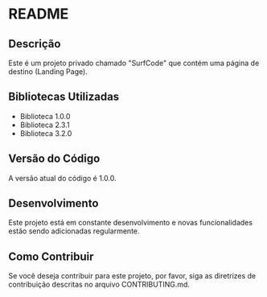 # README

## Descrição
Este é um projeto privado chamado "SurfCode" que contém uma página de destino (Landing Page).

## Bibliotecas Utilizadas
- Biblioteca 1.0.0
- Biblioteca 2.3.1
- Biblioteca 3.2.0

## Versão do Código
A versão atual do código é 1.0.0.

## Desenvolvimento
Este projeto está em constante desenvolvimento e novas funcionalidades estão sendo adicionadas regularmente.

## Como Contribuir
Se você deseja contribuir para este projeto, por favor, siga as diretrizes de contribuição descritas no arquivo CONTRIBUTING.md.
